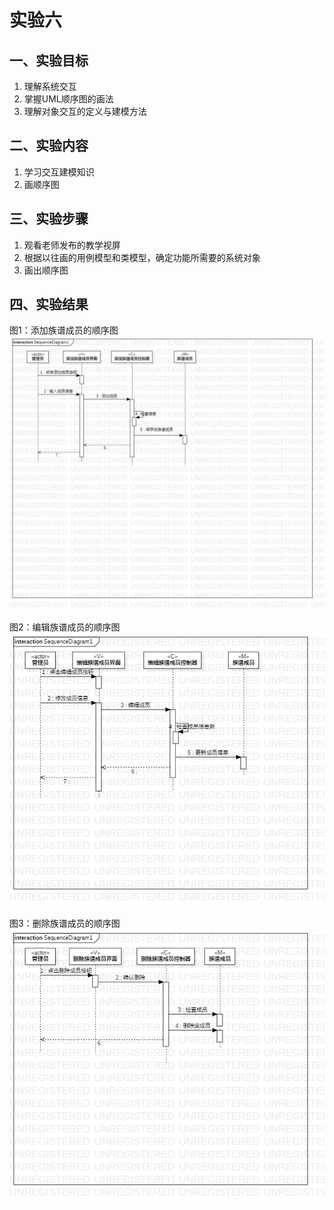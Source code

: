 # 实验六

## 一、实验目标

1. 理解系统交互
2. 掌握UML顺序图的画法
3. 理解对象交互的定义与建模方法

## 二、实验内容

1. 学习交互建模知识
2. 画顺序图

## 三、实验步骤

1. 观看老师发布的教学视屏
2. 根据以往画的用例模型和类模型，确定功能所需要的系统对象
3. 画出顺序图

## 四、实验结果

图1：添加族谱成员的顺序图
![添加成员图](./lb6_1.jpg)

图2：编辑族谱成员的顺序图
![编辑成员图](./lb6_2.jpg)

图3：删除族谱成员的顺序图
![删除成员图](./lb6_3.jpg)
